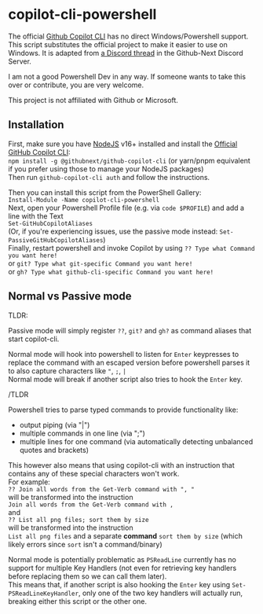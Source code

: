 # copilot-cli-powershell

The official [Github Copilot CLI](https://www.npmjs.com/package/@githubnext/github-copilot-cli) has no direct Windows/Powershell support.  
This script substitutes the official project to make it easier to use on Windows.
It is adapted from [a Discord thread](https://ptb.discord.com/channels/735557230698692749/1078056236488085534/1078097805823971369) in the Github-Next Discord Server.

I am not a good Powershell Dev in any way. If someone wants to take this over or contribute, you are very welcome.

This project is not affiliated with Github or Microsoft.
## Installation
First, make sure you have [NodeJS](https://nodejs.org/en) v16+ installed and install the [Official GitHub Copilot CLI](https://www.npmjs.com/package/@githubnext/github-copilot-cli):  
`npm install -g @githubnext/github-copilot-cli` (or yarn/pnpm equivalent if you prefer using those to manage your NodeJS packages)  
Then run `github-copilot-cli auth` and follow the instructions.

Then you can install this script from the PowerShell Gallery:  
`Install-Module -Name copilot-cli-powershell`  
Next, open your Powershell Profile file (e.g. via `code $PROFILE`) and add a line with the Text  
`Set-GitHubCopilotAliases`  
(Or, if you're experiencing issues, use the passive mode instead: `Set-PassiveGitHubCopilotAliases`)  
Finally, restart powershell and invoke Copilot by using `?? Type what Command you want here!`  
or `git? Type what git-specific Command you want here!`  
or `gh? Type what github-cli-specific Command you want here!`

## Normal vs Passive mode

TLDR:

Passive mode will simply register `??`, `git?` and `gh?` as command aliases that start copilot-cli.

Normal mode will hook into powershell to listen for `Enter` keypresses to replace the command with an escaped version before powershell parses it to also capture characters like `"`, `;`, `|`   
Normal mode will break if another script also tries to hook the `Enter` key.  

/TLDR

Powershell tries to parse typed commands to provide functionality like:
- output piping (via "|")
- multiple commands in one line (via ";")
- multiple lines for one command (via automatically detecting unbalanced quotes and brackets)

This however also means that using copilot-cli with an instruction that contains any of these special characters won't work.  
For example:  
`?? Join all words from the Get-Verb command with ", "`  
will be transformed into the instruction  
`Join all words from the Get-Verb command with ,`  
and  
`?? List all png files; sort them by size`  
will be transformed into the instruction  
`List all png files` and a separate **command** `sort them by size`  (which likely errors since `sort` isn't a command/binary)

Normal mode is potentially problematic as `PSReadLine` currently has no support for multiple Key Handlers (not even for retrieving key handlers before replacing them so we can call them later).  
This means that, if another script is also hooking the `Enter` key using `Set-PSReadLineKeyHandler`, only one of the two key handlers will actually run, breaking either this script or the other one.